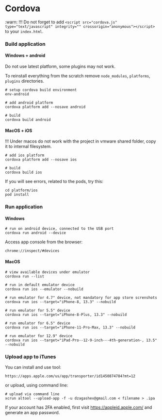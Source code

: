 # Cordova

:warn: !!! Do not forget to add `<script src="cordova.js" type="text/javascript" integrity="" crossorigin="anonymous"></script>` to your `index.html`.

### Build application

#### Windows + android

Do not use latest platform, some plugins may not work.

To reinstall everything from the scratch remove `node_modules`, `platforms`, `plugins` directories.

```shell
# setup cordova build environment
env-android

# add android platform
cordova platform add --nosave android

# build
cordova build android
```

#### MacOS + iOS

!!! Under macos do not work with the project in vmware shared folder, copy it to internal filesystem.

```shell
# add ios platform
cordova platform add --nosave ios

# build
cordova build ios
```

If you will see errors, related to the pods, try this:

```shell
cd platform/ios
pod install
```

### Run application

#### Windows

```shell
# run on android device, connected to the USB port
cordova run android --device
```

Access app console from the browser:

```text
chrome://inspect/#devices
```

#### MacOS

```shell
# view available devices under emulator
cordova run --list

# run in default emulator device
cordova run ios --emulator --nobuild

# run emulator for 4.7" device, not mandatory for app store screnshots
cordova run ios --target="iPhone-8, 13.3" --nobuild

# run emulator for 5.5" device
cordova run ios --target="iPhone-8-Plus, 13.3" --nobuild

# run emulator for 6.5" device
cordova run ios --target="iPhone-11-Pro-Max, 13.3" --nobuild

# run emulator for 12.9" device
cordova run ios --target="iPad-Pro--12-9-inch---4th-generation-, 13.5" --nobuild
```

### Upload app to iTunes

You can install and use tool:

```text
https://apps.apple.com/us/app/transporter/id1450874784?mt=12
```

or upload, using command line:

```shell
# upload via command line
xcrun altool --upload-app -f -u dzagashev@gmail.com < filename > .ipa
```

If your account has 2FA enabled, first visit https://appleid.apple.com/ and generate an app password.
